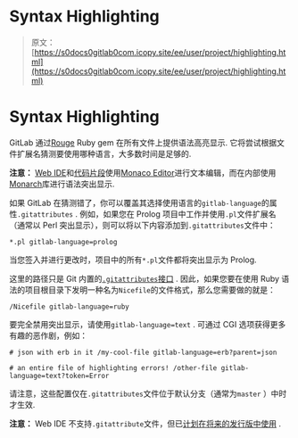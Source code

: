 # Syntax Highlighting

> 原文：[https://s0docs0gitlab0com.icopy.site/ee/user/project/highlighting.html](https://s0docs0gitlab0com.icopy.site/ee/user/project/highlighting.html)

# Syntax Highlighting[](#syntax-highlighting "Permalink")

GitLab 通过[Rouge](https://rubygems.org/gems/rouge) Ruby gem 在所有文件上提供语法高亮显示. 它将尝试根据文件扩展名猜测要使用哪种语言，大多数时间是足够的.

**注意：** [Web IDE](web_ide/index.html)和[代码片段](../snippets.html)使用[Monaco Editor](https://microsoft.github.io/monaco-editor/)进行文本编辑，而在内部使用[Monarch](https://microsoft.github.io/monaco-editor/monarch.html)库进行语法突出显示.

如果 GitLab 在猜测错了，你可以覆盖其选择使用语言的`gitlab-language`的属性`.gitattributes` . 例如，如果您在 Prolog 项目中工作并使用`.pl`文件扩展名（通常以 Perl 突出显示），则可以将以下内容添加到`.gitattributes`文件中：

```
*.pl gitlab-language=prolog 
```

当您签入并进行更改时，项目中的所有`*.pl`文件都将突出显示为 Prolog.

这里的路径只是 Git 内置的[`.gitattributes`接口](https://git-scm.com/docs/gitattributes) . 因此，如果您要在使用 Ruby 语法的项目根目录下发明一种名为`Nicefile`的文件格式，那么您需要做的就是：

```
/Nicefile gitlab-language=ruby 
```

要完全禁用突出显示，请使用`gitlab-language=text` . 可通过 CGI 选项获得更多有趣的恶作剧，例如：

```
# json with erb in it /my-cool-file gitlab-language=erb?parent=json

# an entire file of highlighting errors! /other-file gitlab-language=text?token=Error 
```

请注意，这些配置仅在`.gitattributes`文件位于默认分支（通常为`master` ）中时才生效.

**注意：** Web IDE 不支持`.gitattribute`文件，但已[计划在将来的发行版中使用](https://gitlab.com/gitlab-org/gitlab/-/issues/22014) .